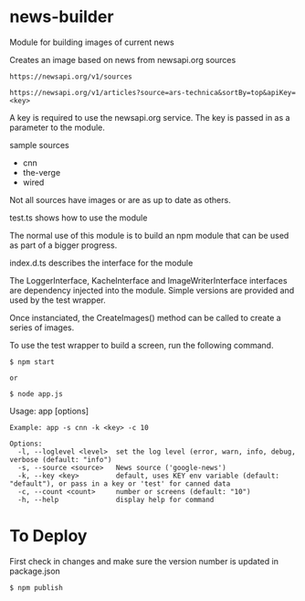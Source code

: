 # news-builder
Module for building images of current news

Creates an image based on news from newsapi.org sources

```
https://newsapi.org/v1/sources

https://newsapi.org/v1/articles?source=ars-technica&sortBy=top&apiKey=<key>
```

A key is required to use the newsapi.org service.  The key is passed in as a parameter to the module.

sample sources
* cnn
* the-verge
* wired

Not all sources have images or are as up to date as others.  

test.ts shows how to use the module

The normal use of this module is to build an npm module that can be used as part of a bigger progress.

index.d.ts describes the interface for the module

The LoggerInterface, KacheInterface and ImageWriterInterface interfaces are dependency injected into the module.  Simple versions are provided and used by the test wrapper.

Once instanciated, the CreateImages() method can be called to create a series of images.

To use the test wrapper to build a screen, run the following command.  
```
$ npm start

or

$ node app.js 
```
Usage: app [options]
```
Example: app -s cnn -k <key> -c 10

Options:
  -l, --loglevel <level>  set the log level (error, warn, info, debug, verbose (default: "info")
  -s, --source <source>   News source ('google-news')
  -k, --key <key>         default, uses KEY env variable (default: "default"), or pass in a key or 'test' for canned data
  -c, --count <count>     number or screens (default: "10")
  -h, --help              display help for command
  ```
# To Deploy
First check in changes and make sure the version number is updated in package.json
```
$ npm publish
```